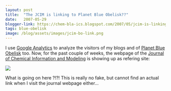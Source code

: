 ```yaml
---
layout: post
title:  "The JCIM is linking to Planet Blue Obelisk??"
date:   2007-05-29
blogger-link: https://chem-bla-ics.blogspot.com/2007/05/jcim-is-linking-to-planet-blue-obelisk.html
tags: blue-obelisk
image: /blog/assets/images/jcim-bo-link.png
---
```


I use [Google Analytics](http://www.google.com/analytics/) to analyze the visitors of my blogs and of
[Planet Blue Obelisk](http://blueobelisk.org/planetbo/) too. Now, for the past couple of weeks, the webpage of the
[Journal of Chemical Information and Modeling](http://pubs.acs.org/journals/jcisd8/index.html) is
showing up as refering site:

![](/blog/assets/images/jcim-bo-link.png)

What is going on here ?!?! This is really no fake, but cannot find an actual link when I visit the journal
webpage either...
